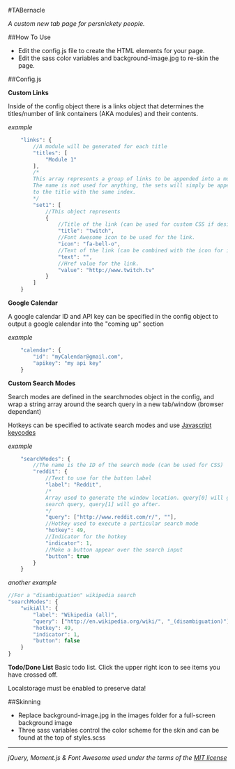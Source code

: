 #TABernacle

*A custom new tab page for persnickety people.*

##How To Use

- Edit the config.js file to create the HTML elements for your page.
- Edit the sass color variables and background-image.jpg to re-skin the page.

##Config.js

**Custom Links**

Inside of the config object there is a links object that determines the titles/number of link containers (AKA modules) and their contents.

*example*

```Javascript
    "links": {
        //A module will be generated for each title
        "titles": [
            "Module 1"
        ],
        /*
        This array represents a group of links to be appended into a module. 
        The name is not used for anything, the sets will simply be appended
        to the title with the same index.
        */
        "set1": [
            //This object represents 
            {   
                //Title of the link (can be used for custom CSS if desired).
                "title": "twitch",
                //Font Awesome icon to be used for the link.
                "icon": "fa-bell-o",
                //Text of the link (can be combined with the icon for interesting effects).
                "text": "",
                //Href value for the link.
                "value": "http://www.twitch.tv"
            }
        ]
    }
```

**Google Calendar**

A google calendar ID and API key can be specified in the config object to output a google calendar into the "coming up" section

*example*

```Javascript
    "calendar": {
        "id": "myCalendar@gmail.com",
        "apikey": "my api key"
    }
```

**Custom Search Modes**

Search modes are defined in the searchmodes object in the config, and wrap a string array around the search query in a new tab/window (browser dependant)

Hotkeys can be specified to activate search modes and use [Javascript keycodes](http://www.cambiaresearch.com/articles/15/javascript-char-codes-key-codes)

*example*
```Javascript
    "searchModes": {
        //The name is the ID of the search mode (can be used for CSS)
        "reddit": {
            //Text to use for the button label
            "label": "Reddit",
            /*
            Array used to generate the window location. query[0] will go before the 
            search query, query[1] will go after.
            */
            "query": ["http://www.reddit.com/r/", ""],
            //Hotkey used to execute a particular search mode
            "hotkey": 49,
            //Indicator for the hotkey
            "indicator": 1,
            //Make a button appear over the search input
            "button": true
        }
    }
```

*another example*
```Javascript
//For a "disambiguation" wikipedia search
"searchModes": {
    "wikiAll": {
        "label": "Wikipedia (all)",
        "query": ["http://en.wikipedia.org/wiki/", "_(disambiguation)"],
        "hotkey": 49,
        "indicator": 1,
        "button": false
    }
}
```


**Todo/Done List**
Basic todo list. Click the upper right icon to see items you have crossed off.

Localstorage must be enabled to preserve data!

##Skinning

- Replace background-image.jpg in the images folder for a full-screen background image
- Three sass variables control the color scheme for the skin and can be found at the top of styles.scss

*****

*jQuery, Moment.js & Font Awesome used under the terms of the [MIT license](http://opensource.org/licenses/MIT)*
